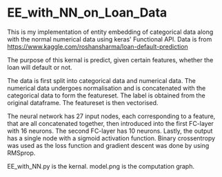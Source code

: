 # EE_with_NN_on_Loan_Data

This is my implementation of entity embedding of categorical data along with the normal numerical data using keras' Functional API.
Data is from https://www.kaggle.com/roshansharma/loan-default-prediction

The purpose of this kernal is predict, given certain features, whether the loan will default or not.

The data is first split into categorical data and numerical data. The numerical data undergoes normalisation and is concatenated with the categorical data to form the featureset. The label is obtained from the original dataframe. The featureset is then vectorised.

The neural network has 27 input nodes, each corresponding to a feature, that are all concatenated together, then introduced into the first FC-layer with 16 neurons. The second FC-layer has 10 neurons. Lastly, the output has a single node with a sigmoid activation function. Binary crossentropy was used as the loss function and gradient descent was done by using RMSprop.

EE_with_NN.py is the kernal.
model.png is the computation graph.
